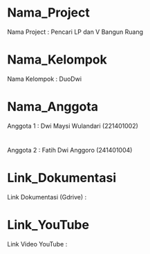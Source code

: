 # Nama_Project
Nama Project  : Pencari LP dan V Bangun Ruang
# Nama_Kelompok
Nama Kelompok : DuoDwi
# Nama_Anggota
Anggota 1     : Dwi Maysi Wulandari (221401002)
#
Anggota 2     : Fatih Dwi Anggoro   (241401004)

# Link_Dokumentasi
Link Dokumentasi (Gdrive) :
# Link_YouTube
Link Video YouTube        : 
